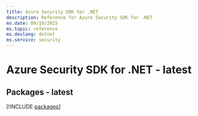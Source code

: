 ```yaml
---
title: Azure Security SDK for .NET
description: Reference for Azure Security SDK for .NET
ms.date: 09/10/2025
ms.topic: reference
ms.devlang: dotnet
ms.service: security
---
```

# Azure Security SDK for .NET - latest
## Packages - latest
[!INCLUDE [packages](security-index.md)]